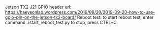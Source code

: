 Jetson TX2 J21 GPIO header url: https://haeyeonlab.wordpress.com/2019/09/20/2019-09-20-how-to-use-gpio-pin-on-the-jetson-tx2-board/
Reboot test:
to start reboot test, enter command ./start_reboot_test.py
to stop, press CTRL+C
